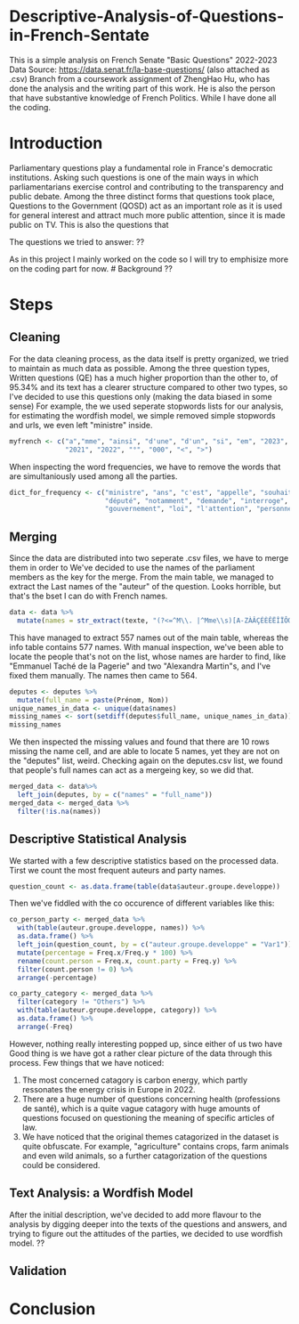 # Descriptive-Analysis-of-Questions-in-French-Sentate
This is a simple analysis on French Senate "Basic Questions" 2022-2023
Data Source: https://data.senat.fr/la-base-questions/ (also attached as .csv)
Branch from a coursework assignment of ZhengHao Hu, who has done the analysis and the writing part of this work. He is also the person that have substantive knowledge of French Politics. While I have done all the coding.

# Introduction
Parliamentary questions play a fundamental role in France's democratic institutions. Asking such questions is one of the main ways in which parliamentarians exercise control and contributing to the transparency and public debate.
Among the three distinct forms that questions took place, Questions to the Government (QOSD) act as an important role as it is used for general interest and attract much more public attention, since it is made public on TV. This is also the questions that 

The questions we tried to answer:
??

As in this project I mainly worked on the code so I will try to emphisize more on the coding part for now.
    # Background
??
  # Steps
  ## Cleaning
For the data cleaning process, as the data itself is pretty organized, we tried to maintain as much data as possible.
Among the three question types, Written questions (QE) has a much higher proportion than the other to, of 95.34% and its text has a clearer structure compared to other two types, so I've decided to use this questions only (making the data biased in some sense)
For example, the we used seperate stopwords lists for our analysis, for estimating the wordfish model, we simple removed simple stopwords and urls, we even left "ministre" inside. 
```R
myfrench <- c("a","mme", "ainsi", "d'une", "d'un", "si", "em", "2023", "qu'il", "francais", "attire",
              "2021", "2022", "°", "000", "<", ">")
```
When inspecting the word frequencies, we have to remove the words that are simultaniously used among all the parties.
```R
dict_for_frequency <- c("ministre", "ans", "c'est", "appelle", "souhaite", "mise",  "connaitre", "n'est", "l'article", "plus",
                        "député", "notamment", "demande", "interroge", "cas", "mettre", "savoir", "nombre", 
                        "gouvernement", "loi", "l'attention", "personnes", "situation", "face", "france", "nationale")
```

## Merging
Since the data are distributed into two seperate .csv files, we have to merge them in order to 
We've decided to use the names of the parliament members as the key for the merge. From the main table, we managed to extract the Last names of the "auteur" of the question. Looks horrible, but that's the bset I can do with French names.
```R
data <- data %>%
  mutate(names = str_extract(texte, "(?<=^M\\. |^Mme\\s)[A-ZÀÂÇÉÈÊËÎÏÔŒÛÙÜ][a-zàâçéèêëîïôûùüÿñæœ]+(?:[-'/]?[A-ZÀÂÇÉÈÊËÎÏÔŒÛÙÜ][a-zàâçéèêëîïôûùüÿñæœ]+)?(?:\\s(?:d'|de\\s|la\\s|à\\s|l')?[A-ZÀÂÇÉÈÊËÎÏÔŒÛÙÜ][a-zàâçéèêëîïôûùüÿñæœ]+(?:[-'/]?[A-ZÀÂÇÉÈÊËÎÏÔŒÛÙÜ][a-zàâçéèêëîïôûùüÿñæœ]+)?)*"))
```
This have managed to extract 557 names out of the main table, whereas the info table contains 577 names. With manual inspection, we've been able to locate the people that's not on the list, whose names are harder to find, like "Emmanuel Taché de la Pagerie" and two "Alexandra Martin"s, and I've fixed them manually. The names then came to 564.
```R
deputes <- deputes %>%
  mutate(full_name = paste(Prénom, Nom))
unique_names_in_data <- unique(data$names)
missing_names <- sort(setdiff(deputes$full_name, unique_names_in_data))
missing_names
```
We then inspected the missing values and found that there are 10 rows missing the name cell, and are able to locate 5 names, yet they are not on the "deputes" list, weird.
Checking again on the deputes.csv list, we found that people's full names can act as a mergeing key, so we did that.
```R
merged_data <- data%>%
  left_join(deputes, by = c("names" = "full_name"))
merged_data <- merged_data %>%
  filter(!is.na(names))
```

## Descriptive Statistical Analysis
We started with a few descriptive statistics based on the processed data.
Tirst we count the most frequent auteurs and party names.
```R
question_count <- as.data.frame(table(data$auteur.groupe.developpe))
```
Then we've fiddled with the co occurence of different variables like this:
```R
co_person_party <- merged_data %>%
  with(table(auteur.groupe.developpe, names)) %>%
  as.data.frame() %>%
  left_join(question_count, by = c("auteur.groupe.developpe" = "Var1")) %>%
  mutate(percentage = Freq.x/Freq.y * 100) %>%
  rename(count.person = Freq.x, count.party = Freq.y) %>%
  filter(count.person != 0) %>%
  arrange(-percentage)

co_party_category <- merged_data %>%
  filter(category != "Others") %>%
  with(table(auteur.groupe.developpe, category)) %>%
  as.data.frame() %>%
  arrange(-Freq)
```
However, nothing really interesting popped up, since either of us two have 
Good thing is we have got a rather clear picture of the data through this process. 
Few things that we have noticed:
1. The most concerned catagory is carbon energy, which partly ressonates the energy crisis in Europe in 2022.
2. There are a huge number of questions concerning health (professions de santé), which is a quite vague catagory with huge amounts of questions focused on questioning the meaning of specific articles of law.
3. We have noticed that the original themes catagorized in the dataset is quite obfuscate. For example, "agriculture" contains crops, farm animals and even wild animals, so a further catagorization of the questions could be considered.

## Text Analysis: a Wordfish Model
After the initial description, we've decided to add more flavour to the analysis by digging deeper into the texts of the questions and answers, and trying to figure out the attitudes of the parties, we decided to use wordfish model.
??
## Validation

# Conclusion
